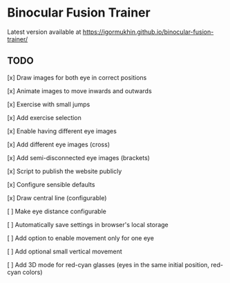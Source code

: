 # Binocular Fusion Trainer

Latest version available at https://igormukhin.github.io/binocular-fusion-trainer/

## TODO

[x] Draw images for both eye in correct positions

[x] Animate images to move inwards and outwards

[x] Exercise with small jumps

[x] Add exercise selection

[x] Enable having different eye images

[x] Add different eye images (cross)

[x] Add semi-disconnected eye images (brackets)

[x] Script to publish the website publicly

[x] Configure sensible defaults

[x] Draw central line (configurable)

[ ] Make eye distance configurable

[ ] Automatically save settings in browser's local storage

[ ] Add option to enable movement only for one eye

[ ] Add optional small vertical movement

[ ] Add 3D mode for red-cyan glasses (eyes in the same initial position, red-cyan colors)
